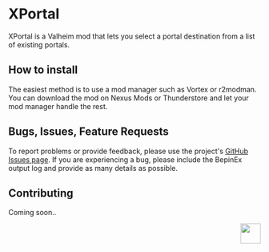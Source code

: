 # XPortal 

 XPortal is a Valheim mod that lets you select a portal destination from a list of existing portals. 

## How to install

The easiest method is to use a mod manager such as Vortex or r2modman. You can download the mod on Nexus Mods or Thunderstore and let your mod manager handle the rest.

## Bugs, Issues, Feature Requests

To report problems or provide feedback, please use the project's [GitHub Issues page](https://github.com/SpikeHimself/XPortal/issues).
If you are experiencing a bug, please include the BepinEx output log and provide as many details as possible.

## Contributing

Coming soon..


[<img src="https://cdn.buymeacoffee.com/buttons/v2/default-yellow.png" height="40" align="right">](https://www.buymeacoffee.com/SpikeHimself)